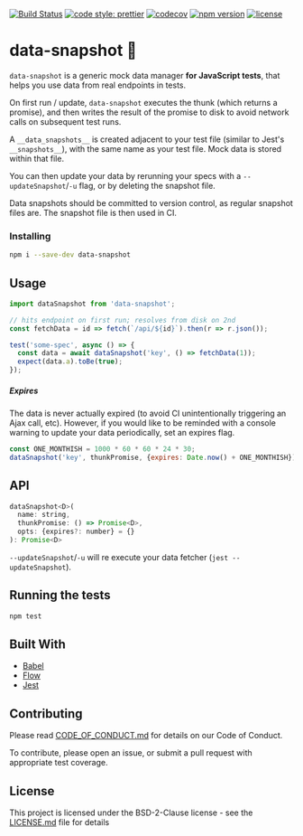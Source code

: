 [![Build Status](https://travis-ci.org/wayfair/data-snapshot.svg?branch=master)](https://travis-ci.org/wayfair/data-snapshot)
[![code style: prettier](https://img.shields.io/badge/code_style-prettier-ff69b4.svg?style=flat-square)](https://github.com/prettier/prettier)
[![codecov](https://codecov.io/gh/wayfair/data-snapshot/branch/master/graph/badge.svg)](https://codecov.io/gh/wayfair/data-snapshot)
[![npm version](https://badge.fury.io/js/data-snapshot.svg)](https://badge.fury.io/js/data-snapshot)
[![license](https://img.shields.io/github/license/wayfair/data-snapshot.svg)](https://github.com/wayfair/data-snapshot/blob/master/LICENSE.md)

# data-snapshot 📸

`data-snapshot` is a generic mock data manager **for JavaScript tests**, that helps you use data from real endpoints in tests.

On first run / update, `data-snapshot` executes the thunk (which returns a promise), and then writes the result of the promise to disk to avoid network calls on subsequent test runs.

A `__data_snapshots__` is created adjacent to your test file (similar to Jest's `__snapshots__`), with the same name as your test file. Mock data is stored within that file.

You can then update your data by rerunning your specs with a `--updateSnapshot`/`-u` flag, or by deleting the snapshot file.

Data snapshots should be committed to version control, as regular snapshot files are. The snapshot file is then used in CI.

### Installing

```bash
npm i --save-dev data-snapshot
```

## Usage

```javascript
import dataSnapshot from 'data-snapshot';

// hits endpoint on first run; resolves from disk on 2nd
const fetchData = id => fetch(`/api/${id}`).then(r => r.json());

test('some-spec', async () => {
  const data = await dataSnapshot('key', () => fetchData(1));
  expect(data.a).toBe(true);
});
```

##### Expires

The data is never actually expired (to avoid CI unintentionally triggering an Ajax call, etc). However, if you would like to be reminded with a console warning to update your data periodically, set an expires flag.

```javascript
const ONE_MONTHISH = 1000 * 60 * 60 * 24 * 30;
dataSnapshot('key', thunkPromise, {expires: Date.now() + ONE_MONTHISH});
```

## API

```javascript
dataSnapshot<D>(
  name: string,
  thunkPromise: () => Promise<D>,
  opts: {expires?: number} = {}
): Promise<D>
```

`--updateSnapshot`/`-u` will re execute your data fetcher (`jest --updateSnapshot`).

## Running the tests

```bash
npm test
```

## Built With

- [Babel](https://babeljs.io/)
- [Flow](https://flow.org/)
- [Jest](https://jestjs.io/)

## Contributing

Please read [CODE_OF_CONDUCT.md](CODE_OF_CONDUCT.md) for details on our Code of Conduct.

To contribute, please open an issue, or submit a pull request with appropriate test coverage.

## License

This project is licensed under the BSD-2-Clause license - see the [LICENSE.md](LICENSE.md) file for details
